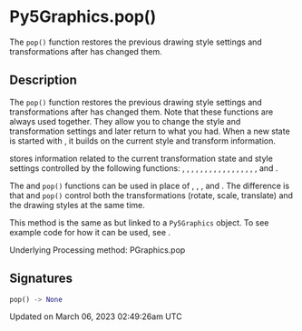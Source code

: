 # Py5Graphics.pop()

The `pop()` function restores the previous drawing style settings and transformations after [](py5graphics_push) has changed them.

## Description

The `pop()` function restores the previous drawing style settings and transformations after [](py5graphics_push) has changed them. Note that these functions are always used together. They allow you to change the style and transformation settings and later return to what you had. When a new state is started with [](py5graphics_push), it builds on the current style and transform information.

[](py5graphics_push) stores information related to the current transformation state and style settings controlled by the following functions: [](py5graphics_rotate), [](py5graphics_translate), [](py5graphics_scale), [](py5graphics_fill), [](py5graphics_stroke), [](py5graphics_tint), [](py5graphics_stroke_weight), [](py5graphics_stroke_cap), [](py5graphics_stroke_join), [](py5graphics_image_mode), [](py5graphics_rect_mode), [](py5graphics_ellipse_mode), [](py5graphics_color_mode), [](py5graphics_text_align), [](py5graphics_text_font), [](py5graphics_text_mode), [](py5graphics_text_size), and [](py5graphics_text_leading).

The [](py5graphics_push) and `pop()` functions can be used in place of [](py5graphics_push_matrix), [](py5graphics_pop_matrix), [](py5graphics_push_style), and [](py5graphics_pop_style). The difference is that [](py5graphics_push) and `pop()` control both the transformations (rotate, scale, translate) and the drawing styles at the same time.

This method is the same as [](sketch_pop) but linked to a `Py5Graphics` object. To see example code for how it can be used, see [](sketch_pop).

Underlying Processing method: PGraphics.pop

## Signatures

```python
pop() -> None
```

Updated on March 06, 2023 02:49:26am UTC

